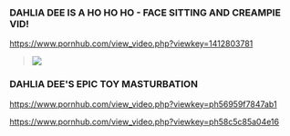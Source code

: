 ### DAHLIA DEE IS A HO HO HO - FACE SITTING AND CREAMPIE VID!
https://www.pornhub.com/view_video.php?viewkey=1412803781
>![](https://bi.phncdn.com/videos/201412/31/36791491/original/(m=ecuKGgaaaa)(mh=IHC7WoV7EXnIe4dL)11.jpg)
### DAHLIA DEE'S EPIC TOY MASTURBATION
https://www.pornhub.com/view_video.php?viewkey=ph56959f7847ab1

https://www.pornhub.com/view_video.php?viewkey=ph58c5c85a04e16

